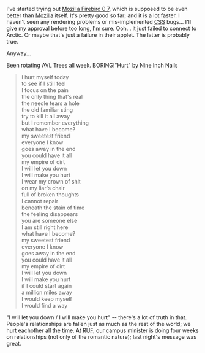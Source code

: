 I've started trying out <a href="http://www.mozilla.org/products/firebird/">Mozilla Firebird 0.7</a>, which is supposed to be even better than <a href="http://mozilla.org/products/mozilla1.x/">Mozilla</a> itself.  It's pretty good so far; and it is a lot faster.  I haven't seen any rendering problems or mis-implemented <acronym title="Cascading Style Sheets">CSS</acronym> bugs... I'll give my approval before too long, I'm sure.  Ooh... it just failed to connect to Arctic.  Or maybe that's just a failure in their applet.   The latter is probably true.

Anyway...

Been rotating AVL Trees all week.  BORING!"Hurt" by Nine Inch Nails</p><blockquote><p>I hurt myself today<br />
to see if I still feel<br />
I focus on the pain<br />
the only thing that's real<br />
the needle tears a hole<br />
the old familiar sting<br />
try to kill it all away<br />
but I remember everything<br />
what have I become?<br />
my sweetest friend<br />
everyone I know<br />
goes away in the end<br />
you could have it all<br />
my empire of dirt<br />
I will let you down<br />
I will make you hurt<br />
I wear my crown of shit<br />
on my liar's chair<br />
full of broken thoughts<br />
I cannot repair<br />
beneath the stain of time<br />
the feeling disappears<br />
you are someone else<br />
I am still right here<br />
what have I become?<br />
my sweetest friend<br />
everyone I know<br />
goes away in the end<br />
you could have it all<br />
my empire of dirt<br />
I will let you down<br />
I will make you hurt<br />
if I could start again<br />
a million miles away<br />
I would keep myself<br />
I would find a way</p></blockquote><p>"I will let you down / I will make you hurt" -- there's a lot of truth in that.  People's relationships are fallen just as much as the rest of the world; we hurt eachother all the time.  At <a href="http://students.washington.edu/ruf/"><acronym title="Reformed University Fellowship">RUF</acronym></a>, our campus minister is doing four weeks on relationships (not only of the romantic nature); last night's message was great.